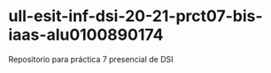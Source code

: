 # ull-esit-inf-dsi-20-21-prct07-bis-iaas-alu0100890174
Repositorio para práctica 7 presencial de DSI
